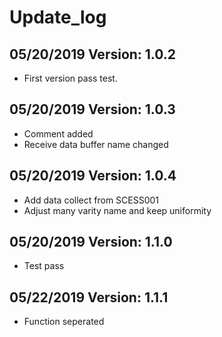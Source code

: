 # Update_log
## 05/20/2019 Version: 1.0.2
  * First version pass test.
## 05/20/2019 Version: 1.0.3
  * Comment added
  * Receive data buffer name changed
## 05/20/2019 Version: 1.0.4
  * Add data collect from SCESS001
  * Adjust many varity name and keep uniformity
## 05/20/2019 Version: 1.1.0
  * Test pass
## 05/22/2019 Version: 1.1.1
  * Function seperated